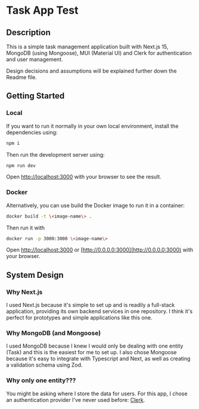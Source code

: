 # Task App Test

## Description

This is a simple task management application built with Next.js 15, MongoDB (using Mongoose), MUI (Material UI) and Clerk for authentication and user management.

Design decisions and assumptions will be explained further down the Readme file.

## Getting Started

### Local

If you want to run it normally in your own local environment, install the dependencies using:

```bash
npm i
```

Then run the development server using:

```bash
npm run dev
```

Open [http://localhost:3000](http://localhost:3000) with your browser to see the result.

### Docker

Alternatively, you can use build the Docker image to run it in a container:

```bash
docker build -t \<image-name\> .
```

Then run it with

```bash
docker run -p 3000:3000 \<image-name\>
```

Open [http://localhost:3000](http://localhost:3000) or [http://0.0.0.0:3000](http://0.0.0.0:3000) with your browser.

## System Design

### Why Next.js

I used Next.js because it's simple to set up and is readily a full-stack application, providing its own backend services in one repository. I think it's perfect for prototypes and simple applications like this one.

### Why MongoDB (and Mongoose)

I used MongoDB because I knew I would only be dealing with one entity (Task) and this is the easiest for me to set up. I also chose Mongoose because it's easy to integrate with Typescript and Next, as well as creating a validation schema using Zod.

### Why only one entity???

You might be asking where I store the data for users. For this app, I chose an authentication provider I've never used before: [Clerk](https://clerk.com/).
